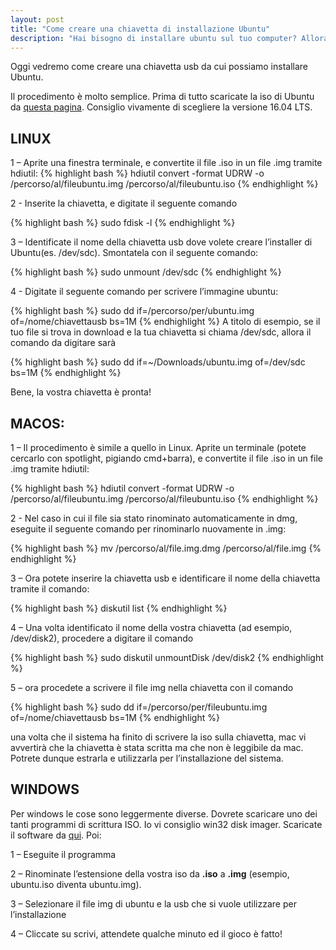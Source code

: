 ```yaml
---
layout: post
title: "Come creare una chiavetta di installazione Ubuntu"
description: "Hai bisogno di installare ubuntu sul tuo computer? Allora leggi questo articolo, che spiega come farlo attraverso una chiavetta usb."
---
```


Oggi vedremo come creare una chiavetta usb da cui possiamo installare Ubuntu.

Il procedimento è molto semplice. Prima di tutto scaricate la iso di Ubuntu da
[questa pagina](http://www.ubuntu-it.org/). Consiglio vivamente di scegliere la
versione 16.04 LTS.
<!-- more -->

## LINUX

1 – Aprite una finestra terminale, e convertite il file .iso in un file .img tramite hdiutil:
{% highlight bash %}
hdiutil convert -format UDRW -o /percorso/al/fileubuntu.img /percorso/al/fileubuntu.iso
{% endhighlight %}



2 - Inserite la chiavetta, e digitate il seguente comando

{% highlight bash %}
sudo fdisk -l
{% endhighlight %}

3 – Identificate il nome della chiavetta usb dove volete creare l’installer di Ubuntu(es. /dev/sdc). Smontatela con il seguente comando:

{% highlight bash %}
sudo unmount /dev/sdc
{% endhighlight %}

4 - Digitate il seguente comando per scrivere l’immagine ubuntu:

{% highlight bash %}
sudo dd if=/percorso/per/ubuntu.img of=/nome/chiavettausb bs=1M
{% endhighlight %}
A titolo di esempio, se il tuo file si trova in download e la tua chiavetta si chiama  /dev/sdc, allora il comando da digitare sarà

{% highlight bash %}
sudo dd if=~/Downloads/ubuntu.img of=/dev/sdc bs=1M
{% endhighlight %}

Bene, la vostra chiavetta è pronta!

## MACOS:

1 – Il procedimento è simile a quello in Linux. Aprite un terminale (potete cercarlo con spotlight, pigiando cmd+barra), e convertite il file .iso in un file .img tramite hdiutil:

{% highlight bash %}
hdiutil convert -format UDRW -o /percorso/al/fileubuntu.img /percorso/al/fileubuntu.iso
{% endhighlight %}

2 -  Nel caso in cui il file sia stato rinominato automaticamente in dmg, eseguite il seguente comando per rinominarlo nuovamente in .img:

{% highlight bash %}
mv /percorso/al/file.img.dmg /percorso/al/file.img
{% endhighlight %}

3 – Ora potete inserire la chiavetta usb e identificare il nome della chiavetta tramite il comando:

{% highlight bash %}
diskutil list
{% endhighlight %}

4 – Una volta identificato il nome della vostra chiavetta (ad esempio, /dev/disk2), procedere a digitare il comando

{% highlight bash %}
sudo diskutil unmountDisk /dev/disk2
{% endhighlight %}

5 – ora procedete a scrivere il file img nella chiavetta con il comando

{% highlight bash %}
sudo dd if=/percorso/per/fileubuntu.img of=/nome/chiavettausb bs=1M
{% endhighlight %}

una volta che il sistema ha finito di scrivere la iso sulla chiavetta, mac vi avvertirà che la chiavetta è stata scritta ma che non è leggibile da mac. Potrete dunque estrarla e utilizzarla per l’installazione del sistema.

## WINDOWS

Per windows le cose sono leggermente diverse. Dovrete scaricare uno dei tanti programmi di scrittura ISO. Io vi consiglio win32 disk imager. Scaricate il software da [qui](https://sourceforge.net/projects/win32diskimager/). Poi:

1 – Eseguite il programma

2 – Rinominate l’estensione della vostra iso da **.iso** a **.img** (esempio, ubuntu.iso diventa ubuntu.img).

3 – Selezionare il file img di ubuntu e la usb che si vuole utilizzare per l’installazione

4 – Cliccate su scrivi, attendete qualche minuto ed il gioco è fatto!
